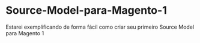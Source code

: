 # Source-Model-para-Magento-1
Estarei exemplificando de forma fácil como criar seu primeiro Source Model para Magento 1
